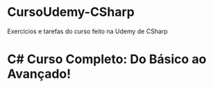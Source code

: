 # CursoUdemy-CSharp
 Exercicios e tarefas do curso feito na Udemy de CSharp

# C# Curso Completo: Do Básico ao Avançado!
